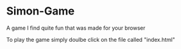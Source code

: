 # Simon-Game
A game I find quite fun that was made for your browser

To play the game simply doulbe click on the file called "index.html"
